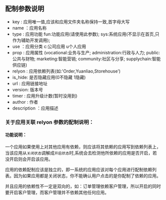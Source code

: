 ## 配制参数说明
- key    : 应用唯一值,应该和应用文件夹名称保持一致,首字母大写
- name   ：应用名称
- type   : 应用功能 fun:功能应用(请使用此参数); sys:系统应用(不显示在首页,只作为辅助开发调用); 
- use    ：应用分类 c:公司应用 u个人应用
- prop   : 应用属性 (vocational:业务与生产; administration:行政与人力; public:公共与财物; marketing:智能营销; community:社区与分享;
           supplychain:智能供应链)
- relyon : 应用依赖列表(如:'Order,Yuanliao,Storehouse')  
- is_hide: 是否隐藏应用(0不隐藏 1隐藏)  
- url    : 应用链接地址
- version: 版本号
- timer  : 应用升级计数(暂时没用到) 
- author : 作者
- description ：应用描述

### 关于应用关联 relyon 参数的配制说明：
#### 功能说明：
一个应用如果使用上对其他应用有依赖，则应该将其依赖的应用写到依赖列表上，当该应用从`关闭状态`调解成`开启状态`时,系统会去检测他所依赖的应用是否开启，若没开启则会开启该应用。

应用的依赖配制应该是独立的，即一系统的应用应该对每个应用进行配制依赖列表。因为如果应用都是关闭状态，你不能确认用户点击的是你配制了依赖的应用。

并且应用的依赖性不一定是双向的，如：订单管理依赖客户管理，所以开启的同时要开启客户管理，而客户管理并不依赖其他任何应用。

